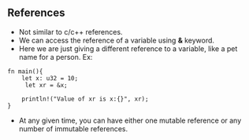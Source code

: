 ## References

- Not similar to c/c++ references.
- We can access the reference of a variable using <b>&</b> keyword.
- Here we are just giving a different reference to a variable, like a pet name for a person.
Ex:
```
fn main(){
    let x: u32 = 10;
     let xr = &x;

    println!("Value of xr is x:{}", xr);
}
```

- At any given time, you can have either one mutable reference or any number of immutable references.
